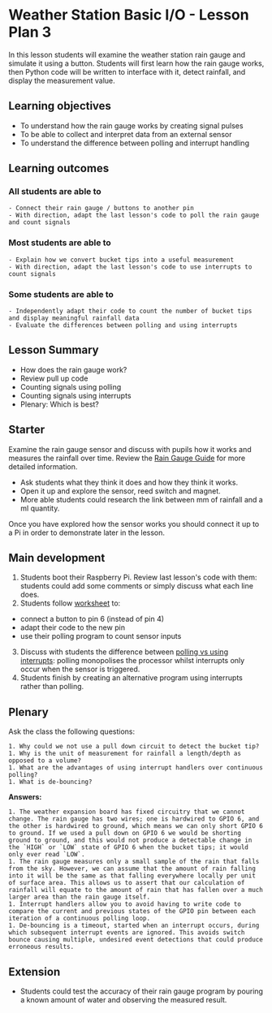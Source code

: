#  Weather Station Basic I/O - Lesson Plan 3

In this lesson students will examine the weather station rain gauge and simulate it using a button. Students will first learn how the rain gauge works, then Python code will be written to interface with it, detect rainfall, and display the measurement value.

## Learning objectives

- To understand how the rain gauge works by creating signal pulses
- To be able to collect and interpret data from an external sensor
- To understand the difference between polling and interrupt handling

## Learning outcomes

### All students are able to

    - Connect their rain gauge / buttons to another pin
    - With direction, adapt the last lesson's code to poll the rain gauge and count signals


### Most students are able to

    - Explain how we convert bucket tips into a useful measurement
    - With direction, adapt the last lesson's code to use interrupts to count signals

### Some students are able to

    - Independently adapt their code to count the number of bucket tips and display meaningful rainfall data
    - Evaluate the differences between polling and using interrupts

## Lesson Summary

- How does the rain gauge work?
- Review pull up code
- Counting signals using polling
- Counting signals using interrupts
- Plenary: Which is best?

## Starter

Examine the rain gauge sensor and discuss with pupils how it works and measures the rainfall over time. Review the [Rain Gauge Guide](guides/weather_station/rain_gauge.md) for more detailed information.
- Ask students what they think it does and how they think it works.
- Open it up and explore the sensor, reed switch and magnet.
- More able students could research the link between mm of rainfall and a ml quantity.

Once you have explored how the sensor works you should connect it up to a Pi in order to demonstrate later in the lesson.

## Main development

1. Students boot their Raspberry Pi. Review last lesson's code with them: students could add some comments or simply discuss what each line does.
2. Students follow [worksheet](worksheet.md) to:
  - connect a button to pin 6 (instead of pin 4)
  - adapt their code to the new pin
  - use their polling program to count sensor inputs
3. Discuss with students the difference between [polling vs using interrupts](): polling monopolises the processor whilst interrupts only occur when the sensor is triggered.
4. Students finish by creating an alternative program using interrupts rather than polling.

## Plenary

Ask the class the following questions:

    1. Why could we not use a pull down circuit to detect the bucket tip?
    1. Why is the unit of measurement for rainfall a length/depth as opposed to a volume?
    1. What are the advantages of using interrupt handlers over continuous polling?
    1. What is de-bouncing?

**Answers:**

    1. The weather expansion board has fixed circuitry that we cannot change. The rain gauge has two wires; one is hardwired to GPIO 6, and the other is hardwired to ground, which means we can only short GPIO 6 to ground. If we used a pull down on GPIO 6 we would be shorting ground to ground, and this would not produce a detectable change in the `HIGH` or `LOW` state of GPIO 6 when the bucket tips; it would only ever read `LOW`.
    1. The rain gauge measures only a small sample of the rain that falls from the sky. However, we can assume that the amount of rain falling into it will be the same as that falling everywhere locally per unit of surface area. This allows us to assert that our calculation of rainfall will equate to the amount of rain that has fallen over a much larger area than the rain gauge itself.
    1. Interrupt handlers allow you to avoid having to write code to compare the current and previous states of the GPIO pin between each iteration of a continuous polling loop.
    1. De-bouncing is a timeout, started when an interrupt occurs, during which subsequent interrupt events are ignored. This avoids switch bounce causing multiple, undesired event detections that could produce erroneous results.

## Extension

- Students could test the accuracy of their rain gauge program by pouring a known amount of water and observing the measured result.
